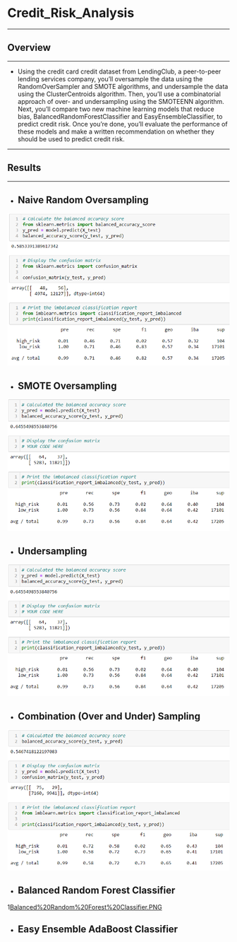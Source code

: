 # Credit_Risk_Analysis

--------------------------------------

## **Overview**

--------------------------------------

- Using the credit card credit dataset from LendingClub, a peer-to-peer lending services company, you’ll oversample the data using the RandomOverSampler and SMOTE algorithms, and undersample the data using the ClusterCentroids algorithm. Then, you’ll use a combinatorial approach of over- and undersampling using the SMOTEENN algorithm. Next, you’ll compare two new machine learning models that reduce bias, BalancedRandomForestClassifier and EasyEnsembleClassifier, to predict credit risk. Once you’re done, you’ll evaluate the performance of these models and make a written recommendation on whether they should be used to predict credit risk.

--------------------------------------

## **Results**

--------------------------------------

- ## **Naive Random Oversampling**
![Naive%20Random%20Oversampling.PNG](https://github.com/Bionicbabes/Credit_Risk_Analysis/blob/main/Re/Naive%20Random%20Oversampling.PNG)


- ## **SMOTE Oversampling**
![SMOTE%20Oversampling.PNG](https://github.com/Bionicbabes/Credit_Risk_Analysis/blob/main/Re/SMOTE%20Oversampling.PNG)


- ## **Undersampling**
![Undersampling.PNG](https://github.com/Bionicbabes/Credit_Risk_Analysis/blob/main/Re/Undersampling.PNG)


- ## **Combination (Over and Under) Sampling**
![Combination%20(Over%20and%20Under)%20Sampling.PNG](https://github.com/Bionicbabes/Credit_Risk_Analysis/blob/main/Re/Combination%20(Over%20and%20Under)%20Sampling.PNG)


- ## **Balanced Random Forest Classifier**

1[Balanced%20Random%20Forest%20Classifier.PNG](https://github.com/Bionicbabes/Credit_Risk_Analysis/blob/main/Re/Balanced%20Random%20Forest%20Classifier.PNG)

- ## **Easy Ensemble AdaBoost Classifier**
